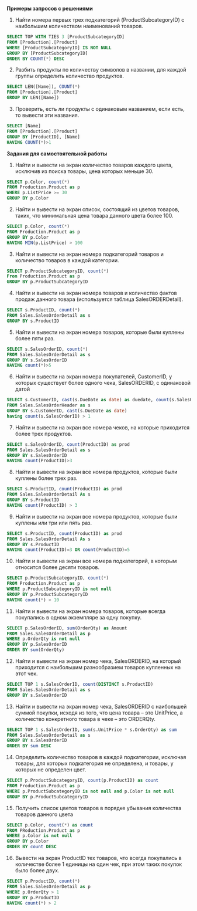 __Примеры запросов с решениями__
1. Найти номера первых трех подкатегорий (ProductSubcategoryID) с наибольшим количеством наименований товаров.

```sql
SELECT TOP WITH TIES 3 [ProductSubcategoryID]
FROM [Production].[Product]
WHERE [ProductSubcategoryID] IS NOT NULL
GROUP BY [ProductSubcategoryID]
ORDER BY COUNT(*) DESC
```

2. Разбить продукты по количеству символов в названии, для каждой группы определить количество продуктов.

```sql
SELECT LEN([Name]), COUNT(*)
FROM [Production].[Product]
GROUP BY LEN([Name])
```

3. Проверить, есть ли продукты с одинаковым названием, если есть, то вывести эти названия.

```sql
SELECT [Name]
FROM [Production].[Product]
GROUP BY [ProductID], [Name]
HAVING COUNT(*)>1
```

__Задания для самостоятельной работы__
1. Найти и вывести на экран количество товаров каждого цвета, исключив из
поиска товары, цена которых меньше 30.

```sql
SELECT p.Color, count(*)
FROM Production.Product as p
WHERE p.ListPrice >= 30
GROUP BY p.Color
```

2. Найти и вывести на экран список, состоящий из цветов товаров, таких, что
минимальная цена товара данного цвета более 100.

```sql
SELECT p.Color, count(*)
FROM Production.Product as p
GROUP BY p.Color
HAVING MIN(p.ListPrice) > 100
```

3. Найти и вывести на экран номера подкатегорий товаров и количество товаров
в каждой категории.

```sql
SELECT p.ProductSubcategoryID, count(*)
From Production.Product as p
GROUP BY p.ProductSubcategoryID
```

4. Найти и вывести на экран номера товаров и количество фактов продаж данного товара (используется таблица SalesORDERDetail).

```sql
SELECT s.ProductID, count(*)
FROM Sales.SalesOrderDetail as s
GROUP BY s.ProductID
```

5. Найти и вывести на экран номера товаров, которые были куплены более пяти
раз.

```sql
SELECT s.SalesOrderID, count(*)
FROM Sales.SalesOrderDetail as s
GROUP BY s.SalesOrderID
HAVING count(*)>5
```

6. Найти и вывести на экран номера покупателей, CustomerID, у которых
существует более одного чека, SalesORDERID, с одинаковой датой

```sql
SELECT s.CustomerID, cast(s.DueDate as date) as duedate, count(s.SalesOrderID) as countdays
FROM Sales.SalesOrderHeader as s
GROUP BY s.CustomerID, cast(s.DueDate as date)
having count(s.SalesOrderID) > 1
```

7. Найти и вывести на экран все номера чеков, на которые приходится более трех продуктов.

```sql
SELECT s.SalesOrderID, count(ProductID) as prod
FROM Sales.SalesOrderDetail as s
GROUP BY s.SalesOrderID
HAVING count(ProductID)>3
```

8. Найти и вывести на экран все номера продуктов, которые были куплены более
трех раз.

```sql
SELECT s.ProductID, count(ProductID) as prod
FROM Sales.SalesOrderDetail As s
GROUP BY s.ProductID
HAVING count(ProductID) > 3
```

9. Найти и вывести на экран все номера продуктов, которые были куплены или
три или пять раз.

```sql
SELECT s.ProductID, count(ProductID) as prod
FROM Sales.SalesOrderDetail As s
GROUP BY s.ProductID
HAVING count(ProductID)=3 OR count(ProductID)=5
```
10. Найти и вывести на экран все номера подкатегорий, в которым относится
более десяти товаров.

```sql
SELECT p.ProductSubcategoryID, count(*)
FROM Production.Product as p
WHERE p.ProductSubcategoryID is not null
GROUP BY p.ProductSubcategoryID
HAVING count(*) > 10
```

11. Найти и вывести на экран номера товаров, которые всегда покупались в
одном экземпляре за одну покупку.

```sql
SELECT p.SalesOrderID, sum(OrderQty) as Amount
FROM Sales.SalesOrderDetail as p
WHERE p.OrderQty is not null
GROUP BY p.SalesOrderID
ORDER BY sum(OrderQty)
```

12. Найти и вывести на экран номер чека, SalesORDERID, на который приходится
с наибольшим разнообразием товаров купленных на этот чек.

```sql
SELECT TOP 1 s.SalesOrderID, count(DISTINCT s.ProductID)
FROM Sales.SalesOrderDetail as s
GROUP BY s.SalesOrderID
```

13. Найти и вывести на экран номер чека, SalesORDERID с наибольшей суммой
покупки, исходя из того, что цена товара – это UnitPrice, а количество
конкретного товара в чеке – это ORDERQty.

```sql
SELECT TOP 1 s.SalesOrderID, sum(s.UnitPrice * s.OrderQty) as sum
FROM Sales.SalesOrderDetail as s
GROUP BY s.SalesOrderID
ORDER BY sum DESC
```

14. Определить количество товаров в каждой подкатегории, исключая товары,
для которых подкатегория не определена, и товары, у которых не определен цвет.

```sql
SELECT p.ProductSubcategoryID, count(p.ProductID) as count
FROM Production.Product as p
WHERE p.ProductSubcategoryID is not null and p.Color is not null
GROUP BY p.ProductSubcategoryID
```

15. Получить список цветов товаров в порядке убывания количества товаров данного цвета

```sql
SELECT p.Color, count(*) as count
FROM PRoduction.Product as p
WHERE p.Color is not null
GROUP BY p.Color
ORDER BY count DESC
```

16. Вывести на экран ProductID тех товаров, что всегда покупались в количестве более 1 единицы на один чек, при этом таких покупок было более двух.

```sql
SELECT p.ProductID, count(*)
FROM Sales.SalesOrderDetail as p
WHERE p.OrderQty > 1
GROUP BY p.ProductID
HAVING count(*) > 2
```